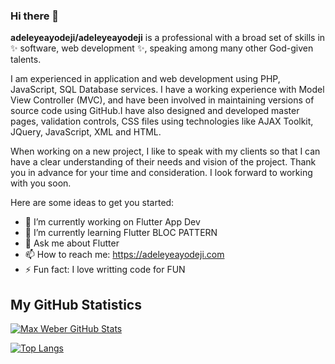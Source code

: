 ### Hi there 👋


**adeleyeayodeji/adeleyeayodeji** is a professional with a broad set of skills in ✨ software, web development ✨, speaking among many other God-given talents.

I am experienced in application and web development using PHP, JavaScript, SQL Database services.
I have a working experience with Model View Controller (MVC), and have been involved in maintaining versions of source code using GitHub.I have also designed and developed master pages, validation controls, CSS files using technologies like AJAX Toolkit, JQuery, JavaScript, XML and HTML.

When working on a new project, I like to speak with my clients so that I can have a clear understanding of their needs and vision of the project. Thank you in advance for your time and consideration. I look forward to working with you soon.

Here are some ideas to get you started:

- 🔭 I’m currently working on Flutter App Dev
- 🌱 I’m currently learning Flutter BLOC PATTERN
- 💬 Ask me about Flutter
- 📫 How to reach me: https://adeleyeayodeji.com
- ⚡ Fun fact: I love writting code for FUN

## My GitHub Statistics
[![Max Weber GitHub Stats](https://github-readme-stats.vercel.app/api?username=adeleyeayodeji&show_icons=true&theme=onedark)](https://github.com/anuraghazra/github-readme-stats)

[![Top Langs](https://github-readme-stats.vercel.app/api/top-langs/?username=adeleyeayodeji)](https://github.com/anuraghazra/github-readme-stats)
